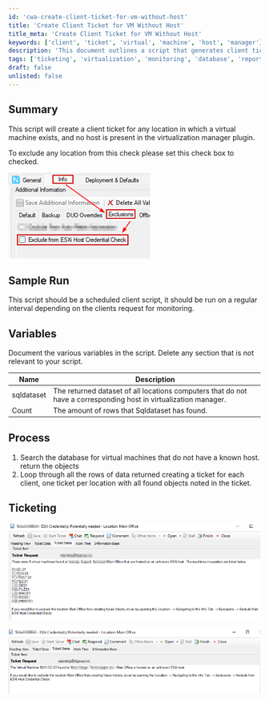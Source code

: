 ```yaml
---
id: 'cwa-create-client-ticket-for-vm-without-host'
title: 'Create Client Ticket for VM Without Host'
title_meta: 'Create Client Ticket for VM Without Host'
keywords: ['client', 'ticket', 'virtual', 'machine', 'host', 'manager']
description: 'This document outlines a script that generates client tickets for locations with virtual machines that lack a corresponding host in the virtualization manager. It includes details on variables, process flow, and sample runs to ensure effective monitoring and management.'
tags: ['ticketing', 'virtualization', 'monitoring', 'database', 'report']
draft: false
unlisted: false
---
```

## Summary

This script will create a client ticket for any location in which a virtual machine exists, and no host is present in the virtualization manager plugin.

To exclude any location from this check please set this check box to checked.

![Image](../../../static/img/ESXI-Credential-Check---Location/image_1.png)

## Sample Run

This script should be a scheduled client script, it should be run on a regular interval depending on the clients request for monitoring.

## Variables

Document the various variables in the script. Delete any section that is not relevant to your script.

| Name        | Description                                                                                     |
|-------------|-------------------------------------------------------------------------------------------------|
| sqldataset  | The returned dataset of all locations computers that do not have a corresponding host in virtualization manager. |
| Count       | The amount of rows that Sqldataset has found.                                                 |

## Process

1. Search the database for virtual machines that do not have a known host. return the objects
2. Loop through all the rows of data returned creating a ticket for each client, one ticket per location with all found objects noted in the ticket.

## Ticketing

![Image](../../../static/img/ESXI-Credential-Check---Location/image_2.png)

![Image](../../../static/img/ESXI-Credential-Check---Location/image_3.png)




